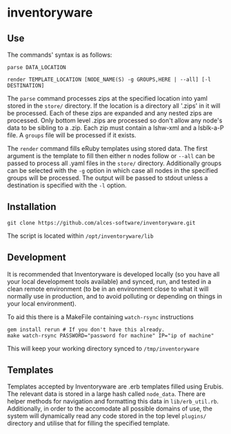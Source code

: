 # inventoryware

## Use

The commands' syntax is as follows:
```
parse DATA_LOCATION

render TEMPLATE_LOCATION [NODE_NAME(S) -g GROUPS,HERE | --all] [-l DESTINATION]
```

The `parse` command processes zips at the specified location into yaml stored in the `store/`
directory.
If the location is a directory all '.zips' in it will be processed. Each of these zips are expanded
and any nested zips are processed. Only bottom level .zips are processed so don't allow any node's
data to be sibling to a .zip. Each zip must contain a lshw-xml and a lsblk-a-P file. A `groups`
file will be processed if it exists.

The `render` command fills eRuby templates using stored data. The first argument is the template to
fill then either n nodes follow or `--all` can be passed to process all .yaml files in the `store/`
directory. Additionally groups can be selected with the `-g` option in which case all nodes in the
specified groups will be processed.
The output will be passed to stdout unless a destination is specified with the `-l` option.

## Installation

```
git clone https://github.com/alces-software/inventoryware.git
```

The script is located within `/opt/inventoryware/lib`

## Development

It is recommended that Inventoryware is developed locally (so you have all your local
development tools available) and synced, run, and tested in a clean remote environment (to
be in an environment close to what it will normally use in production, and to avoid polluting
or depending on things in your local environment).

To aid this there is a MakeFile containing `watch-rsync` instructions
```
gem install rerun # If you don't have this already.
make watch-rsync PASSWORD="password for machine" IP="ip of machine"
```
This will keep your working directory synced to `/tmp/inventoryware`

## Templates

Templates accepted by Inventoryware are .erb templates filled using Erubis. The relevant data
is stored in a large hash called `node_data`. There are helper methods for navigation and
formatting this data in `lib/erb_util.rb`. Additionally, in order to the accomodate all possible
domains of use, the system will dynamically read any code stored in the top level `plugins/`
directory and utilise that for filling the specified template.
